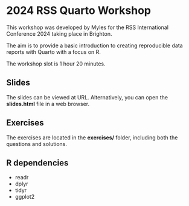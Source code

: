# 2024 RSS Quarto Workshop

This workshop was developed by Myles for the RSS International Conference 2024
taking place in Brighton.

The aim is to provide a basic introduction to creating reproducible data reports
with Quarto with a focus on R.

The workshop slot is 1 hour 20 minutes.

## Slides

The slides can be viewed at URL. Alternatively, you can open the **slides.html**
file in a web browser.

## Exercises

The exercises are located in the **exercises/** folder, including both the
questions and solutions.

## R dependencies

- readr
- dplyr
- tidyr
- ggplot2

